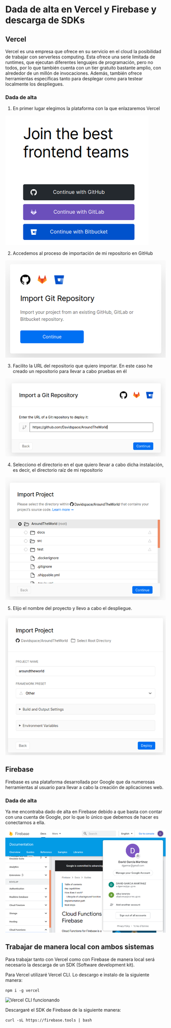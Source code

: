 # Dada de alta en Vercel y Firebase y descarga de SDKs

## Vercel

Vercel es una empresa que ofrece en su servicio en el cloud la posibilidad de trabajar con serverless computing. Esta ofrece una serie limitada de runtimes, que ejecutan diferentes lenguajes de programación, pero no todos, por lo que también cuenta con un tier gratuito bastante amplio, con alrededor de un millón de invocaciones. Además, también ofrece herramientas específicas tanto para desplegar como para testear localmente los despliegues.

### Dada de alta

1. En primer lugar elegimos la plataforma con la que enlazaremos Vercel

![Elegir plataforma](https://github.com/Davidspace/Ejercicios_IV/blob/main/%20Serverless%20computing/imagenes/vercel1.png)

2. Accedemos al proceso de importación de mi repositorio en GitHub

![Importar repositorio de Git](https://github.com/Davidspace/Ejercicios_IV/blob/main/%20Serverless%20computing/imagenes/vercel2.png)

3. Facilito la URL del repositorio que quiero importar. En este caso he creado un repositorio para llevar a cabo pruebas en él

![Añado URL de mi repositorio de Git](https://github.com/Davidspace/Ejercicios_IV/blob/main/%20Serverless%20computing/imagenes/vercel3.png)

4. Selecciono el directorio en el que quiero llevar a cabo dicha instalación, es decir, el directorio raíz de mi repositorio

![Selección del directorio raíz de mi repositorio](https://github.com/Davidspace/Ejercicios_IV/blob/main/%20Serverless%20computing/imagenes/vercel6.png)

5. Elijo el nombre del proyecto y llevo a cabo el despliegue.

![Nombre del proyecto y despliegue](https://github.com/Davidspace/Ejercicios_IV/blob/main/%20Serverless%20computing/imagenes/vercel7.png)


## Firebase

Firebase es una plataforma desarrollada por Google que da numerosas herramientas al usuario para llevar a cabo la creación de aplicaciones web.

### Dada de alta

Ya me encontraba dado de alta en Firebase debido a que basta con contar con una cuenta de Google, por lo que lo único que debemos de hacer es conectarnos a ella.

![Cuenta de Google conectada](https://github.com/Davidspace/Ejercicios_IV/blob/main/%20Serverless%20computing/imagenes/firebase1.png)

## Trabajar de manera local con ambos sistemas

Para trabajar tanto con Vercel como con Firebase de manera local será necesario la descarga de un SDK (Software development kit).

Para Vercel utilizaré Vercel CLI. Lo descargo e instalo de la siguiente manera:

`npm i -g vercel`

![Vercel CLI funcionando](https://github.com/Davidspace/Ejercicios_IV/blob/main/%20Serverless%20computing/imagenes/vercel8.png)

Descargaré el SDK de Firebase de la siguiente manera:

`curl -sL https://firebase.tools | bash`
